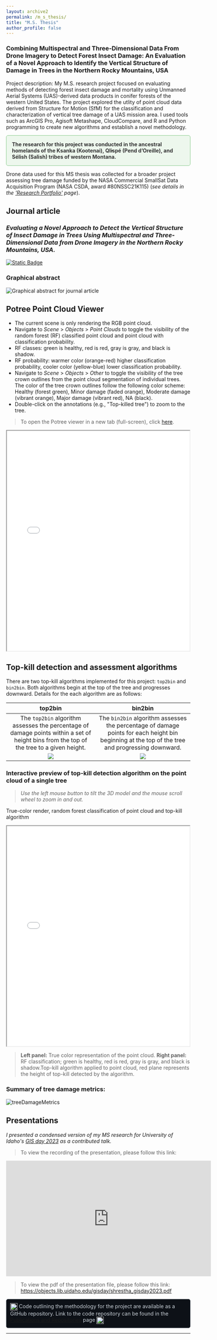 ```yaml
---
layout: archive2
permalink: /m_s_thesis/
title: "M.S. Thesis"
author_profile: false
---
```


### Combining Multispectral and Three-Dimensional Data From Drone Imagery to Detect Forest Insect Damage: An Evaluation of a Novel Approach to Identify the Vertical Structure of Damage in Trees in the Northern Rocky Mountains, USA

Project description: My M.S. research project focused on evaluating methods of detecting forest insect damage and mortality using Unmanned Aerial Systems (UAS)-derived data products in conifer forests of the western United States. The project explored the utlity of point cloud data derived from Structure for Motion (SfM) for the classification and characterization of vertical tree damage of a UAS mission area. I used tools such as ArcGIS Pro, Agisoft Metashape, CloudCompare, and R and Python programming to create new algorithms and establish a novel methodology.   

<div style="border: 1px solid #81c784; background-color: #edf7ed; padding: 15px; border-radius: 5px; color: #333; font-size: 1em;">
<b>The research for this project was conducted in the ancestral homelands of the Ksanka (Kootenai), Ql̓ispé (Pend d’Oreille), and Sélish (Salish) tribes of western Montana.</b>
</div>

Drone data used for this MS thesis was collected for a broader project assessing tree damage funded by the NASA Commercial SmallSat Data Acquisition Program (NASA CSDA, award #80NSSC21K115) (*see details in the ['Research Portfolio'](/portfolio/) page*).  

## Journal article

### *Evaluating a Novel Approach to Detect the Vertical Structure of Insect Damage in Trees Using Multispectral and Three-Dimensional Data from Drone Imagery in the Northern Rocky Mountains, USA.* 
[![Static Badge](https://img.shields.io/badge/%20DOI%3A-10.3390%2Frs160813650-blue?logo=doi
    )](https://doi.org/10.3390/rs16081365)


<h3 id="GraphicalAbstract">Graphical abstract</h3>
<img src="/files/GraphicalAbstract.jpg" alt="Graphical abstract for journal article" style="max-width: 100%; height: auto;">  

<h2 id="PotreeViewer">Potree Point Cloud Viewer</h2>  

<ul>
  <li>The current scene is only rendering the RGB point cloud.</li>
  <li>Navigate to <em>Scene</em> &gt; <em>Objects</em> &gt; <em>Point Clouds</em> to toggle the visibility of the random forest (RF) classified point cloud and point cloud with classification probability.</li>
  <li>RF classes: green is healthy, red is red, gray is gray, and black is shadow.</li>
  <li>RF probability: warmer color (orange-red) higher classification probability, cooler color (yellow-blue) lower classification probability.</li>
  <li>Navigate to <em>Scene</em> &gt; <em>Objects</em> &gt; <em>Other</em> to toggle the visibility of the tree crown outlines from the point cloud segmentation of individual trees. The color of the tree crown outlines follow the following color scheme: Healthy (forest green), Minor damage (faded orange), Moderate damage (vibrant orange), Major damage (vibrant red), NA (black).</li>
  <li>Double-click on the annotations (e.g., "Top-killed tree") to zoom to the tree.</li>
</ul>


<blockquote>To open the Potree viewer in a new tab (full-screen), click <a href="/files/potree/html/MSThesisRFClass.html" target="_blank">here</a>.</blockquote>

<div style="display: flex;">
		<iframe src="/files/potree/html/MSThesisRFClass.html" width="50%" height="600" style="flex: 1;"></iframe>
</div>  
<!-- Add a blank line after the HTML block so md format renders correctly -->  

<h2 id="TopKillAlgorithm">Top-kill detection and assessment algorithms</h2> 

There are two top-kill algorithms implemented for this project: `top2bin` and `bin2bin`. Both algorithms begin at the top of the tree and progresses downward. Details for the each algorithm are as follows:

| top2bin    | bin2bin |
| :------: | :------: |
|The `top2bin` algorithm assesses the percentage of damage points within a set of height bins from the top of the tree to a given height. | The `bin2bin` algorithm assesses the percentage of damage points for each height bin beginning at the top of the tree and progressing downward.  |
| <img src="../files/top2bin.gif"> | <img src="../files/bin2bin.gif">  |

### Interactive preview of top-kill detection algorithm on the point cloud of a single tree

> *Use the left mouse button to tilt the 3D model and the mouse scroll wheel to zoom in and out.* 

True-color render, random forest classification of point cloud and top-kill algorithm
<div style="display: flex;">
  <iframe src="/files/potree/html/IndividualTree_RGB.html" width="50%" height="600" style="flex: 1;"></iframe>
</div>


> **Left panel:** True color representation of the point cloud. **Right panel:** RF classification; green is healthy, red is red, gray is gray, and black is shadow.Top-kill algorithm applied to point cloud, red plane represents the height of top-kill detected by the algorithm.

### Summary of tree damage metrics:  
![treeDamageMetrics](../files/finalScreen.png)

<h2 id="GISDayPrez">Presentations</h2>

*I presented a condensed version of my MS research for University of Idaho's [GIS day 2023](https://www.lib.uidaho.edu/gisday/) as a contributed talk.* 
> To view the recording of the presentation, please follow this link: 
<iframe width="560" height="315" src="https://www.youtube.com/embed/71AH3u_J9tQ?si=jxqHy1cbKtSn7eFY" title="YouTube video player" frameborder="0" allow="accelerometer; autoplay; clipboard-write; encrypted-media; gyroscope; picture-in-picture; web-share" allowfullscreen></iframe>


> To view the pdf of the presentation file, please follow this link: <a href="https://objects.lib.uidaho.edu/gisday/shrestha_gisday2023.pdf" target = "_blank">https://objects.lib.uidaho.edu/gisday/shrestha_gisday2023.pdf</a>

<div style="border: 1px solid #444c56; background-color: #0d1117; padding: 10px; border-radius: 5px; color: #c9d1d9;">
<img src="../images/github.png" alt="GitHub-Icon" width="20" height="20" style="vertical-align: middle;"> Code outlining the methodology for the project are available as a GitHub repository. Link to the code repository can be found in the <a href="/publications/#GitHubRepositories">Publications and Repositories</a> page <img src="../images/github.png" alt="GitHub-Icon" width="20" height="20" style="vertical-align: middle;">
</div>

<hr>

